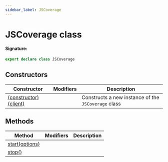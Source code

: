 ```yaml
---
sidebar_label: JSCoverage
---
```


# JSCoverage class

#### Signature:

```typescript
export declare class JSCoverage
```

## Constructors

| Constructor                                                      | Modifiers | Description                                                    |
| ---------------------------------------------------------------- | --------- | -------------------------------------------------------------- |
| [(constructor)(client)](./puppeteer.jscoverage._constructor_.md) |           | Constructs a new instance of the <code>JSCoverage</code> class |

## Methods

| Method                                            | Modifiers | Description |
| ------------------------------------------------- | --------- | ----------- |
| [start(options)](./puppeteer.jscoverage.start.md) |           |             |
| [stop()](./puppeteer.jscoverage.stop.md)          |           |             |
